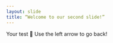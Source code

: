 ```yaml
---
layout: slide
title: “Welcome to our second slide!”
---
```

Your test 🥸
Use the left arrow to go back!

